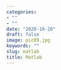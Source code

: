 ```yaml
---
categories:
- ""
- ""
date: "2020-10-20"
draft: false
image: pic09.jpg
keywords: ""
slug: matlab
title: Matlab
---
```

